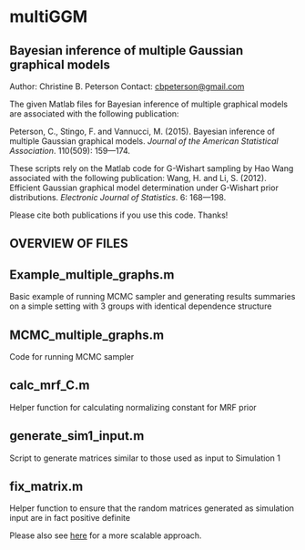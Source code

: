 # multiGGM
## Bayesian inference of multiple Gaussian graphical models

Author: Christine B. Peterson
Contact: cbpeterson@gmail.com

The given Matlab files for Bayesian inference of multiple graphical models 
are associated with the following publication:

Peterson, C., Stingo, F. and Vannucci, M. (2015). Bayesian inference of multiple
Gaussian graphical models. *Journal of the American Statistical Association*.
110(509): 159—174.

These scripts rely on the Matlab code for G-Wishart sampling by Hao Wang associated with the following publication:
Wang, H. and Li, S. (2012). Efficient Gaussian graphical model determination
under G-Wishart prior distributions. *Electronic Journal of Statistics*.
6: 168—198.

Please cite both publications if you use this code. Thanks!


## OVERVIEW OF FILES


## Example_multiple_graphs.m
Basic example of running MCMC sampler and generating results summaries
on a simple setting with 3 groups with identical dependence structure


## MCMC_multiple_graphs.m
Code for running MCMC sampler


## calc_mrf_C.m
Helper function for calculating normalizing constant for MRF prior


## generate_sim1_input.m
Script to generate matrices similar to those used as input to Simulation 1


## fix_matrix.m
Helper function to ensure that the random matrices generated as simulation
input are in fact positive definite

Please also see [here](https://github.com/cbpeterson/scalable_multiGGM) for a more scalable approach.
